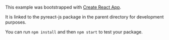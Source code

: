 This example was bootstrapped with [Create React App](https://github.com/facebook/create-react-app).

It is linked to the pyreact-js package in the parent directory for development purposes.

You can run `npm install` and then `npm start` to test your package.
